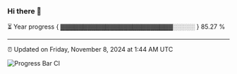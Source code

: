 ### Hi there 👋

⏳ Year progress { ▓▓▓▓▓▓▓▓▓▓▓▓▓▓▓▓▓▓▓▓▓▓▓▓▓░░░░░ } 85.27 %

---

⏰ Updated on Friday, November 8, 2024 at 1:44 AM UTC

![Progress Bar CI](https://github.com/arthurbuhl/arthurbuhl/workflows/Progress%20Bar%20CI/badge.svg)
